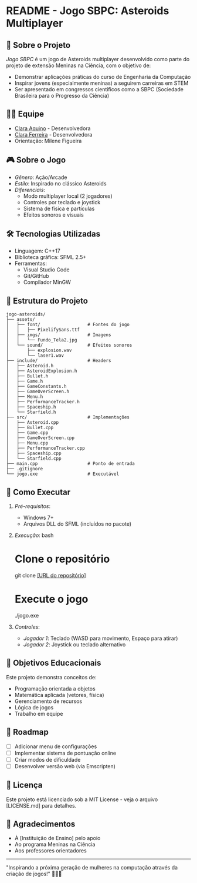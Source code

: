 # README - Jogo SBPC: Asteroids Multiplayer

## 📌 Sobre o Projeto
*Jogo SBPC* é um jogo de Asteroids multiplayer desenvolvido como parte do projeto de extensão Meninas na Ciência, com o objetivo de:
- Demonstrar aplicações práticas do curso de Engenharia da Computação
- Inspirar jovens (especialmente meninas) a seguirem carreiras em STEM
- Ser apresentado em congressos científicos como a SBPC (Sociedade Brasileira para o Progresso da Ciência)

## 👩‍💻 Equipe
- [Clara Aquino](https://github.com/claraaqn) - Desenvolvedora
- [Clara Ferreira](https://github.com/MClaraFerreira5) - Desenvolvedora
- Orientação: Milene Figueira

## 🎮 Sobre o Jogo
- *Gênero*: Ação/Arcade
- *Estilo*: Inspirado no clássico Asteroids
- *Diferenciais*:
  - Modo multiplayer local (2 jogadores)
  - Controles por teclado e joystick
  - Sistema de física e partículas
  - Efeitos sonoros e visuais

## 🛠 Tecnologias Utilizadas
- Linguagem: C++17
- Biblioteca gráfica: SFML 2.5+
- Ferramentas:
  - Visual Studio Code
  - Git/GitHub
  - Compilador MinGW

## 📂 Estrutura do Projeto

```
jogo-asteroids/
├── assets/
│   ├── font/                  # Fontes do jogo
│   │   ├── PixelifySans.ttf
│   ├── imgs/                  # Imagens
│   │   └── Fundo_Tela2.jpg
│   └── sound/                 # Efeitos sonoros
│       ├── explosion.wav
│       └── laser1.wav
├── include/                   # Headers
│   ├── Asteroid.h
│   ├── AsteroidExplosion.h
│   ├── Bullet.h
│   ├── Game.h
│   ├── GameConstants.h
│   ├── GameOverScreen.h
│   ├── Menu.h
│   ├── PerformanceTracker.h
│   ├── Spaceship.h
│   └── Starfield.h
├── src/                       # Implementações
│   ├── Asteroid.cpp
│   ├── Bullet.cpp
│   ├── Game.cpp
│   ├── GameOverScreen.cpp
│   ├── Menu.cpp
│   ├── PerformanceTracker.cpp
│   ├── Spaceship.cpp
│   └── Starfield.cpp
├── main.cpp                   # Ponto de entrada
├── .gitignore
└── jogo.exe                   # Executável
```


## 🚀 Como Executar
1. *Pré-requisitos*:
   - Windows 7+
   - Arquivos DLL do SFML (incluídos no pacote)

2. *Execução*:
   bash
   # Clone o repositório
   git clone [[URL do repositório]](https://github.com/claraaqn/Asteroids-Multiplayer)
   
   # Execute o jogo
   ./jogo.exe
   

3. *Controles*:
   - *Jogador 1*: Teclado (WASD para movimento, Espaço para atirar)
   - *Jogador 2*: Joystick ou teclado alternativo

## 🌟 Objetivos Educacionais
Este projeto demonstra conceitos de:
- Programação orientada a objetos
- Matemática aplicada (vetores, física)
- Gerenciamento de recursos
- Lógica de jogos
- Trabalho em equipe

## 📅 Roadmap
- [ ] Adicionar menu de configurações
- [ ] Implementar sistema de pontuação online
- [ ] Criar modos de dificuldade
- [ ] Desenvolver versão web (via Emscripten)

## 📜 Licença
Este projeto está licenciado sob a MIT License - veja o arquivo [LICENSE.md] para detalhes.

## 🙌 Agradecimentos
- À [Instituição de Ensino] pelo apoio
- Ao programa Meninas na Ciência
- Aos professores orientadores

---

"Inspirando a próxima geração de mulheres na computação através da criação de jogos!" 🚀👩‍💻
